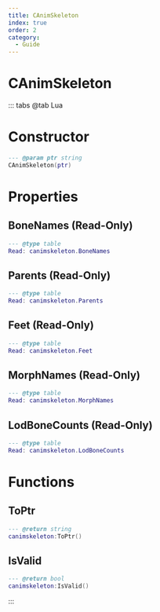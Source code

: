 ```yaml
---
title: CAnimSkeleton
index: true
order: 2
category:
  - Guide
---
```


# CAnimSkeleton

::: tabs
@tab Lua
# Constructor
```lua
--- @param ptr string
CAnimSkeleton(ptr)
```
# Properties
## BoneNames (Read-Only)
```lua
--- @type table
Read: canimskeleton.BoneNames
```
## Parents (Read-Only)
```lua
--- @type table
Read: canimskeleton.Parents
```
## Feet (Read-Only)
```lua
--- @type table
Read: canimskeleton.Feet
```
## MorphNames (Read-Only)
```lua
--- @type table
Read: canimskeleton.MorphNames
```
## LodBoneCounts (Read-Only)
```lua
--- @type table
Read: canimskeleton.LodBoneCounts
```
# Functions
## ToPtr
```lua
--- @return string
canimskeleton:ToPtr()
```
## IsValid
```lua
--- @return bool
canimskeleton:IsValid()
```

:::